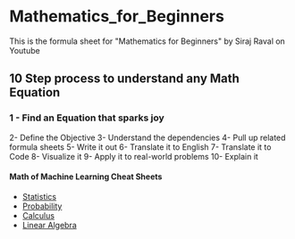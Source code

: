 # Mathematics_for_Beginners
This is the formula sheet for "Mathematics for Beginners" by Siraj Raval on Youtube


## 10 Step process to understand any Math Equation

### 1 - Find an Equation that sparks joy
2- Define the Objective
3- Understand the dependencies
4- Pull up related formula sheets
5- Write it out
6- Translate it to English
7- Translate it to Code
8- Visualize it
9- Apply it to real-world problems
10- Explain it



#### Math of Machine Learning Cheat Sheets
- [Statistics](http://web.mit.edu/~csvoss/Public/usabo/stats_handout.pdf)
- [Probability](https://static1.squarespace.com/static/54bf3241e4b0f0d81bf7ff36/t/55e9494fe4b011aed10e48e5/1441352015658/probability_cheatsheet.pdf)
- [Calculus](http://tutorial.math.lamar.edu/pdf/Calculus_Cheat_Sheet_All.pdf)
- [Linear Algebra](https://www.souravsengupta.com/cds2016/lectures/Savov_Notes.pdf)
